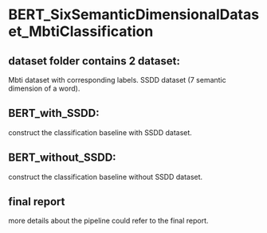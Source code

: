 # BERT_SixSemanticDimensionalDataset_MbtiClassification

## dataset folder contains 2 dataset: 
Mbti dataset with corresponding labels.
SSDD dataset (7 semantic dimension of a word).

## BERT_with_SSDD: 

construct the classification baseline with SSDD dataset.

## BERT_without_SSDD:

construct the classification baseline without SSDD dataset.

## final report 

more details about the pipeline could refer to the final report.
